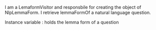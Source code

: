 I am a LemaformVisitor and responsbile for creating the object of  NlpLemmaForm. I retrieve lemmaFormOf a natural language question. 

Instance variable
<lemmaForm> : holds the lemma form of a question